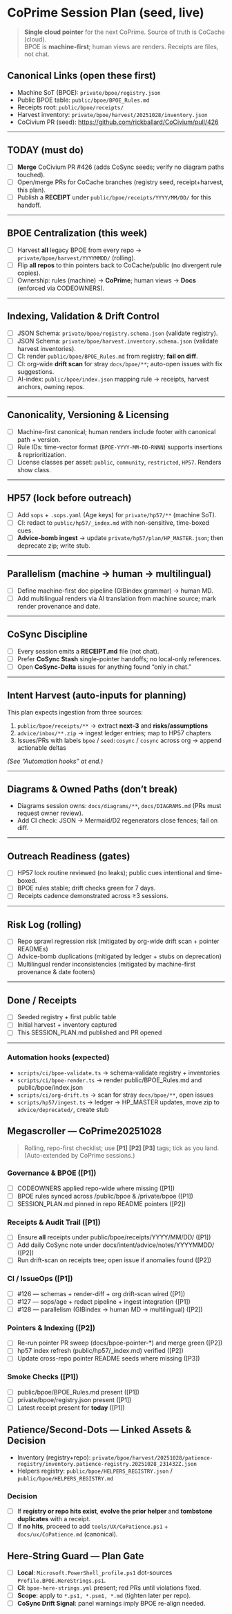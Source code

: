 # CoPrime Session Plan (seed, live)

> **Single cloud pointer** for the next CoPrime. Source of truth is CoCache (cloud).  
> BPOE is **machine-first**; human views are renders. Receipts are files, not chat.

## Canonical Links (open these first)
- Machine SoT (BPOE): `private/bpoe/registry.json`
- Public BPOE table:   `public/bpoe/BPOE_Rules.md`
- Receipts root:       `public/bpoe/receipts/`
- Harvest inventory:   `private/bpoe/harvest/20251028/inventory.json`
- CoCivium PR (seed):  https://github.com/rickballard/CoCivium/pull/426

---

## TODAY (must do)
- [ ] **Merge** CoCivium PR #426 (adds CoSync seeds; verify no diagram paths touched).
- [ ] Open/merge PRs for CoCache branches (registry seed, receipt+harvest, this plan).
- [ ] Publish a **RECEIPT** under `public/bpoe/receipts/YYYY/MM/DD/` for this handoff.

---

## BPOE Centralization (this week)
- [ ] Harvest **all** legacy BPOE from every repo → `private/bpoe/harvest/YYYYMMDD/` (rolling).
- [ ] Flip **all repos** to thin pointers back to CoCache/public (no divergent rule copies).
- [ ] Ownership: rules (machine) → **CoPrime**; human views → **Docs** (enforced via CODEOWNERS).

---

## Indexing, Validation & Drift Control
- [ ] JSON Schema: `private/bpoe/registry.schema.json` (validate registry).
- [ ] JSON Schema: `private/bpoe/harvest.inventory.schema.json` (validate harvest inventories).
- [ ] CI: render `public/bpoe/BPOE_Rules.md` from registry; **fail on diff**.
- [ ] CI: org-wide **drift scan** for stray `docs/bpoe/**`; auto-open issues with fix suggestions.
- [ ] AI-index: `public/bpoe/index.json` mapping rule → receipts, harvest anchors, owning repos.

---

## Canonicality, Versioning & Licensing
- [ ] Machine-first canonical; human renders include footer with canonical path + version.
- [ ] Rule IDs: time-vector format (`BPOE-YYYY-MM-DD-RNNN`) supports insertions & reprioritization.
- [ ] License classes per asset: `public`, `community`, `restricted`, `HP57`. Renders show class.

---

## HP57 (lock before outreach)
- [ ] Add `sops` + `.sops.yaml` (Age keys) for `private/hp57/**` (machine SoT).
- [ ] CI: redact to `public/hp57/_index.md` with non-sensitive, time-boxed cues.
- [ ] **Advice-bomb ingest** → update `private/hp57/plan/HP_MASTER.json`; then deprecate zip; write stub.

---

## Parallelism (machine → human → multilingual)
- [ ] Define machine-first doc pipeline (GIBindex grammar) → human MD.
- [ ] Add multilingual renders via AI translation from machine source; mark render provenance and date.

---

## CoSync Discipline
- [ ] Every session emits a **RECEIPT.md** file (not chat).  
- [ ] Prefer **CoSync Stash** single-pointer handoffs; no local-only references.
- [ ] Open **CoSync-Delta** issues for anything found “only in chat.”

---

## Intent Harvest (auto-inputs for planning)
This plan expects ingestion from three sources:
1. `public/bpoe/receipts/**` → extract **next-3** and **risks/assumptions**
2. `advice/inbox/**.zip` → ingest ledger entries; map to HP57 chapters
3. Issues/PRs with labels `bpoe` / `seed:cosync` / `cosync` across org → append actionable deltas

*(See “Automation hooks” at end.)*

---

## Diagrams & Owned Paths (don’t break)
- Diagrams session owns: `docs/diagrams/**`, `docs/DIAGRAMS.md` (PRs must request owner review).
- Add CI check: JSON → Mermaid/D2 regenerators close fences; fail on diff.

---

## Outreach Readiness (gates)
- [ ] HP57 lock routine reviewed (no leaks); public cues intentional and time-boxed.
- [ ] BPOE rules stable; drift checks green for 7 days.
- [ ] Receipts cadence demonstrated across ≥3 sessions.

---

## Risk Log (rolling)
- [ ] Repo sprawl regression risk (mitigated by org-wide drift scan + pointer READMEs)
- [ ] Advice-bomb duplications (mitigated by ledger + stubs on deprecation)
- [ ] Multilingual render inconsistencies (mitigated by machine-first provenance & date footers)

---

## Done / Receipts
- [ ] Seeded registry + first public table
- [ ] Initial harvest + inventory captured
- [ ] This SESSION_PLAN.md published and PR opened

---

### Automation hooks (expected)
- `scripts/ci/bpoe-validate.ts` → schema-validate registry + inventories
- `scripts/ci/bpoe-render.ts`   → render public/BPOE_Rules.md and public/bpoe/index.json
- `scripts/ci/org-drift.ts`     → scan for stray `docs/bpoe/**`, open issues
- `scripts/hp57/ingest.ts`      → ledger → HP_MASTER updates, move zip to `advice/deprecated/`, create stub

## Megascroller — CoPrime20251028

> Rolling, repo-first checklist; use **[P1] [P2] [P3]** tags; tick as you land. (Auto-extended by CoPrime sessions.)

### Governance & BPOE ([P1])
- [ ] CODEOWNERS applied repo-wide where missing ([P1])
- [ ] BPOE rules synced across /public/bpoe & /private/bpoe ([P1])
- [ ] SESSION_PLAN.md pinned in repo README pointers ([P2])

### Receipts & Audit Trail ([P1])
- [ ] Ensure **all** receipts under public/bpoe/receipts/YYYY/MM/DD/ ([P1])
- [ ] Add daily CoSync note under docs/intent/advice/notes/YYYYMMDD/ ([P2])
- [ ] Run drift-scan on receipts tree; open issue if anomalies found ([P2])

### CI / IssueOps ([P1])
- [ ] #126 — schemas + render-diff + org drift-scan wired ([P1])
- [ ] #127 — sops/age + redact pipeline + ingest integration ([P1])
- [ ] #128 — parallelism (GIBindex → human MD → multilingual) ([P2])

### Pointers & Indexing ([P2])
- [ ] Re-run pointer PR sweep (docs/bpoe-pointer-*) and merge green ([P2])
- [ ] hp57 index refresh (public/hp57/_index.md) verified ([P2])
- [ ] Update cross-repo pointer README seeds where missing ([P3])

### Smoke Checks ([P1])
- [ ] public/bpoe/BPOE_Rules.md present ([P1])
- [ ] private/bpoe/registry.json present ([P1])
- [ ] Latest receipt present for **today** ([P1])

## Patience/Second-Dots — Linked Assets & Decision

- Inventory (registry+repo): `private/bpoe/harvest/20251028/patience-registry/inventory.patience-registry.20251028_231432Z.json`
- Helpers registry: `public/bpoe/HELPERS_REGISTRY.json` / `public/bpoe/HELPERS_REGISTRY.md`

### Decision
- [ ] If **registry or repo hits exist**, **evolve the prior helper** and **tombstone duplicates** with a receipt.
- [ ] If **no hits**, proceed to add `tools/UX/CoPatience.ps1` + `docs/ux/CoPatience.md` (canonical).

## Here-String Guard — Plan Gate

- [ ] **Local**: `Microsoft.PowerShell_profile.ps1` dot-sources `Profile.BPOE.HereStrings.ps1`.
- [ ] **CI**: `bpoe-here-strings.yml` present; red PRs until violations fixed.
- [ ] **Scope**: apply to `*.ps1, *.psm1, *.md` (tighten later per repo).
- [ ] **CoSync Drift Signal**: panel warnings imply BPOE re-align needed.
